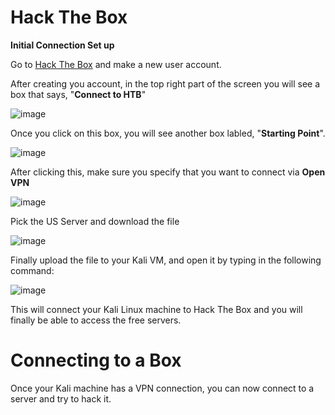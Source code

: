 # Hack The Box

**Initial Connection Set up** 

Go to [Hack The Box](https://app.hackthebox.eu) and make a new user account.

After creating you account, in the top right part of the screen you will see a box that says, "**Connect to HTB**"

![image](https://user-images.githubusercontent.com/83109592/130575847-00636e63-bb0e-496c-aeff-edbe101f5620.png)

Once you click on this box, you will see another box labled, "**Starting Point**". 

![image](https://user-images.githubusercontent.com/83109592/130576015-d76fc383-e402-4a06-9811-918906043f5f.png)

After clicking this, make sure you specify that you want to connect via **Open VPN**

![image](https://user-images.githubusercontent.com/83109592/130576216-81d05d46-1f7b-46d6-bb44-f48edcd87f41.png)

Pick the US Server and download the file

![image](https://user-images.githubusercontent.com/83109592/130586093-b7090eda-f051-475a-9d35-219e360d9766.png)

Finally upload the file to your Kali VM, and open it by typing in the following command: 

![image](https://user-images.githubusercontent.com/83109592/130585361-7ee7218d-a37d-48f8-9004-2f4b61d0b2a5.png)

This will connect your Kali Linux machine to Hack The Box and you will finally be able to access the free servers. 

# Connecting to a Box 

Once your Kali machine has a VPN connection, you can now connect to a server and try to hack it. 


